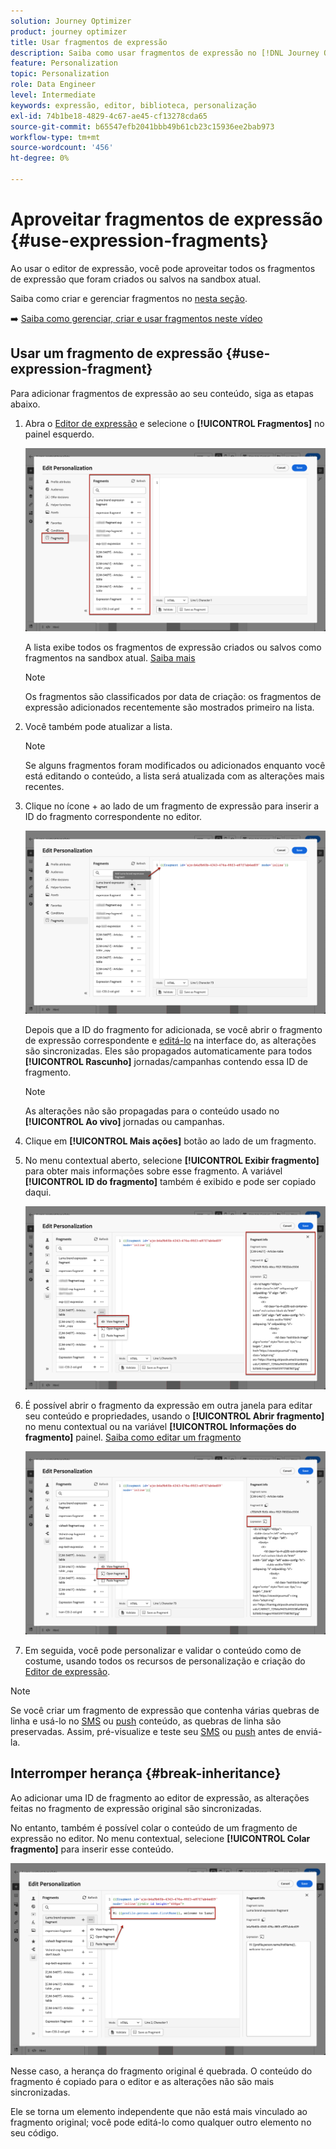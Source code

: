 ```yaml
---
solution: Journey Optimizer
product: journey optimizer
title: Usar fragmentos de expressão
description: Saiba como usar fragmentos de expressão no [!DNL Journey Optimizer] Editor de expressão.
feature: Personalization
topic: Personalization
role: Data Engineer
level: Intermediate
keywords: expressão, editor, biblioteca, personalização
exl-id: 74b1be18-4829-4c67-ae45-cf13278cda65
source-git-commit: b65547efb2041bbb49b61cb23c15936ee2bab973
workflow-type: tm+mt
source-wordcount: '456'
ht-degree: 0%

---
```


# Aproveitar fragmentos de expressão {#use-expression-fragments}

Ao usar o editor de expressão, você pode aproveitar todos os fragmentos de expressão que foram criados ou salvos na sandbox atual.

Saiba como criar e gerenciar fragmentos no [nesta seção](../content-management/fragments.md).

➡️ [Saiba como gerenciar, criar e usar fragmentos neste vídeo](../content-management/fragments.md#video-fragments)

## Usar um fragmento de expressão {#use-expression-fragment}

Para adicionar fragmentos de expressão ao seu conteúdo, siga as etapas abaixo.

1. Abra o [Editor de expressão](personalization-build-expressions.md) e selecione o **[!UICONTROL Fragmentos]** no painel esquerdo.

   ![](assets/expression-fragments-pane.png)

   A lista exibe todos os fragmentos de expressão criados ou salvos como fragmentos na sandbox atual. [Saiba mais](../content-management/fragments.md#create-expression-fragment)

   >[!NOTE]
   >
   >Os fragmentos são classificados por data de criação: os fragmentos de expressão adicionados recentemente são mostrados primeiro na lista.

1. Você também pode atualizar a lista.

   >[!NOTE]
   >
   >Se alguns fragmentos foram modificados ou adicionados enquanto você está editando o conteúdo, a lista será atualizada com as alterações mais recentes.

1. Clique no ícone + ao lado de um fragmento de expressão para inserir a ID do fragmento correspondente no editor.

   ![](assets/expression-fragment-add.png)

   Depois que a ID do fragmento for adicionada, se você abrir o fragmento de expressão correspondente e [editá-lo](../content-management/fragments.md#edit-fragments) na interface do, as alterações são sincronizadas. Eles são propagados automaticamente para todos **[!UICONTROL Rascunho]** jornadas/campanhas contendo essa ID de fragmento.

   >[!NOTE]
   >
   >As alterações não são propagadas para o conteúdo usado no **[!UICONTROL Ao vivo]** jornadas ou campanhas.

1. Clique em **[!UICONTROL Mais ações]** botão ao lado de um fragmento.

1. No menu contextual aberto, selecione **[!UICONTROL Exibir fragmento]** para obter mais informações sobre esse fragmento. A variável **[!UICONTROL ID do fragmento]** também é exibido e pode ser copiado daqui.

   ![](assets/expression-fragment-view.png)

1. É possível abrir o fragmento da expressão em outra janela para editar seu conteúdo e propriedades, usando o **[!UICONTROL Abrir fragmento]** no menu contextual ou na variável **[!UICONTROL Informações do fragmento]** painel. [Saiba como editar um fragmento](../content-management/fragments.md#edit-fragments)

   ![](assets/expression-fragment-open.png)

1. Em seguida, você pode personalizar e validar o conteúdo como de costume, usando todos os recursos de personalização e criação do [Editor de expressão](personalization-build-expressions.md).

>[!NOTE]
>
>Se você criar um fragmento de expressão que contenha várias quebras de linha e usá-lo no [SMS](../sms/create-sms.md#sms-content) ou [push](../push/design-push.md) conteúdo, as quebras de linha são preservadas. Assim, pré-visualize e teste seu [SMS](../sms/send-sms.md) ou [push](../push/send-push.md) antes de enviá-la.

## Interromper herança {#break-inheritance}

Ao adicionar uma ID de fragmento ao editor de expressão, as alterações feitas no fragmento de expressão original são sincronizadas.

No entanto, também é possível colar o conteúdo de um fragmento de expressão no editor. No menu contextual, selecione **[!UICONTROL Colar fragmento]** para inserir esse conteúdo.

![](assets/expression-fragment-paste.png)

Nesse caso, a herança do fragmento original é quebrada. O conteúdo do fragmento é copiado para o editor e as alterações não são mais sincronizadas.

Ele se torna um elemento independente que não está mais vinculado ao fragmento original; você pode editá-lo como qualquer outro elemento no seu código.

